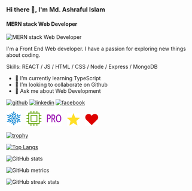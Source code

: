 ### Hi there 👋, I'm Md. Ashraful Islam
#### MERN stack Web Developer
![MERN stack Web Developer](https://media.licdn.com/dms/image/D5616AQEz9adkWUZ81Q/profile-displaybackgroundimage-shrink_350_1400/0/1697047854120?e=1723075200&v=beta&t=Bm6MW59BJmwRVHTxZQFBq1FYkyxlP_5klTJ5END__nU)

I'm a Front End Web developer. I have a passion for exploring new things about coding.

Skills: REACT / JS / HTML / CSS / Node / Express / MongoDB

- 🌱 I’m currently learning TypeScript 
- 👯 I’m looking to collaborate on Github 
- 💬 Ask me about Web Development 


[<img src='https://cdn.jsdelivr.net/npm/simple-icons@3.0.1/icons/github.svg' alt='github' height='40'>](https://github.com/Mamun-Ashraf)  [<img src='https://cdn.jsdelivr.net/npm/simple-icons@3.0.1/icons/linkedin.svg' alt='linkedin' height='40'>](https://www.linkedin.com/in/Mamun-Ashraf/)  [<img src='https://cdn.jsdelivr.net/npm/simple-icons@3.0.1/icons/facebook.svg' alt='facebook' height='40'>](https://www.facebook.com/Mamun-Ashraf)  

<a href='https://archiveprogram.github.com/'><img src='https://raw.githubusercontent.com/acervenky/animated-github-badges/master/assets/acbadge.gif' width='40' height='40'></a> <a href='https://docs.github.com/en/developers'><img src='https://raw.githubusercontent.com/acervenky/animated-github-badges/master/assets/devbadge.gif' width='40' height='40'></a> <a href='https://github.com/pricing'><img src='https://raw.githubusercontent.com/acervenky/animated-github-badges/master/assets/pro.gif' width='40' height='40'></a> <a href='https://stars.github.com/'><img src='https://raw.githubusercontent.com/acervenky/animated-github-badges/master/assets/starbadge.gif' width='35' height='35'></a> <a href='https://docs.github.com/en/github/supporting-the-open-source-community-with-github-sponsors'><img src='https://raw.githubusercontent.com/acervenky/animated-github-badges/master/assets/sponsorbadge.gif' width='35' height='35'></a> 

[![trophy](https://github-profile-trophy.vercel.app/?username=Mamun-Ashraf)](https://github.com/ryo-ma/github-profile-trophy)

[![Top Langs](https://github-readme-stats.vercel.app/api/top-langs/?username=Mamun-Ashraf)](https://github.com/anuraghazra/github-readme-stats)

![GitHub stats](https://github-readme-stats.vercel.app/api?username=Mamun-Ashraf&show_icons=true)  

![GitHub metrics](https://metrics.lecoq.io/Mamun-Ashraf)  

![GitHub streak stats](https://streak-stats.demolab.com/?user=Mamun-Ashraf)  


